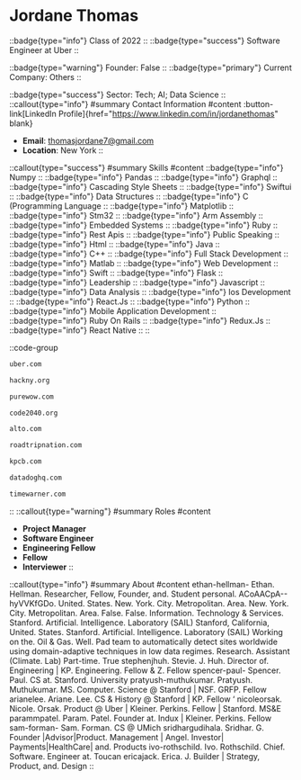 # Jordane Thomas
::badge{type="info"}
Class of 2022
::
::badge{type="success"}
Software Engineer at Uber
::

::badge{type="warning"}
Founder: False
::
::badge{type="primary"}
Current Company: Others
::

::badge{type="success"}
Sector: Tech; AI; Data Science
::
::callout{type="info"}
#summary
Contact Information
#content
:button-link[LinkedIn Profile]{href="https://www.linkedin.com/in/jordanethomas" blank}
- **Email**: thomasjordane7@gmail.com
- **Location**: New York
::

::callout{type="success"}
#summary
Skills
#content
::badge{type="info"}
Numpy
::
::badge{type="info"}
Pandas
::
::badge{type="info"}
Graphql
::
::badge{type="info"}
Cascading Style Sheets
::
::badge{type="info"}
Swiftui
::
::badge{type="info"}
Data Structures
::
::badge{type="info"}
C (Programming Language
::
::badge{type="info"}
Matplotlib
::
::badge{type="info"}
Stm32
::
::badge{type="info"}
Arm Assembly
::
::badge{type="info"}
Embedded Systems
::
::badge{type="info"}
Ruby
::
::badge{type="info"}
Rest Apis
::
::badge{type="info"}
Public Speaking
::
::badge{type="info"}
Html
::
::badge{type="info"}
Java
::
::badge{type="info"}
C++
::
::badge{type="info"}
Full Stack Development
::
::badge{type="info"}
Matlab
::
::badge{type="info"}
Web Development
::
::badge{type="info"}
Swift
::
::badge{type="info"}
Flask
::
::badge{type="info"}
Leadership
::
::badge{type="info"}
Javascript
::
::badge{type="info"}
Data Analysis
::
::badge{type="info"}
Ios Development
::
::badge{type="info"}
React.Js
::
::badge{type="info"}
Python
::
::badge{type="info"}
Mobile Application Development
::
::badge{type="info"}
Ruby On Rails
::
::badge{type="info"}
Redux.Js
::
::badge{type="info"}
React Native
::
::

::code-group
```bash [Uber]
uber.com
```
```bash [hackNY]
hackny.org
```
```bash [PureWow]
purewow.com
```
```bash [CODE2040]
code2040.org
```
```bash [Alto]
alto.com
```
```bash [Roadtrip Nation]
roadtripnation.com
```
```bash [Kleiner Perkins Caufield & Byers]
kpcb.com
```
```bash [Datadog]
datadoghq.com
```
```bash [Time Warner Inc.]
timewarner.com
```
::
::callout{type="warning"}
#summary
Roles
#content
- **Project Manager**
- **Software Engineer**
- **Engineering Fellow**
- **Fellow**
- **Interviewer**
::

::callout{type="info"}
#summary
About
#content
ethan-hellman- Ethan. Hellman. Researcher, Fellow, Founder, and. Student personal. ACoAACpA--hyVVKfGDo. United. States. New. York. City. Metropolitan. Area. New. York. City. Metropolitan. Area. False. False. Information. Technology & Services. Stanford. Artificial. Intelligence. Laboratory (SAIL) Stanford, California, United. States. Stanford. Artificial. Intelligence. Laboratory (SAIL) Working on the. Oil & Gas. Well. Pad team to automatically detect sites worldwide using domain-adaptive techniques in low data regimes. Research. Assistant (Climate. Lab) Part-time. True stephenjhuh. Stevie. J. Huh. Director of. Engineering | KP. Engineering. Fellow & Z. Fellow spencer-paul- Spencer. Paul. CS at. Stanford. University pratyush-muthukumar. Pratyush. Muthukumar. MS. Computer. Science @ Stanford | NSF. GRFP. Fellow arianelee. Ariane. Lee. CS & History @ Stanford | KP. Fellow ‘ nicoleorsak. Nicole. Orsak. Product @ Uber | Kleiner. Perkins. Fellow | Stanford. MS&E parammpatel. Param. Patel. Founder at. Indux | Kleiner. Perkins. Fellow sam-forman- Sam. Forman. CS @ UMich sridhargudihala. Sridhar. G. Founder |Advisor|Product. Management | Angel. Investor| Payments|HealthCare| and. Products ivo-rothschild. Ivo. Rothschild. Chief. Software. Engineer at. Toucan ericajack. Erica. J. Builder | Strategy, Product, and. Design
::
